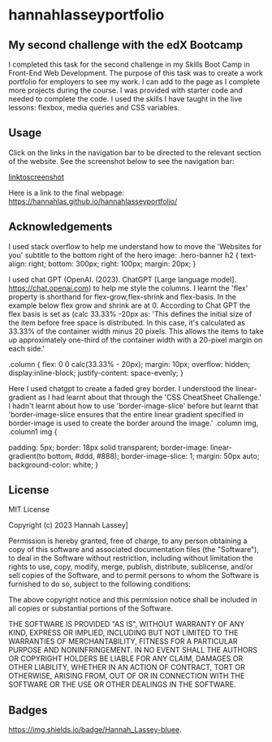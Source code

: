 # hannahlasseyportfolio

## My second challenge with the edX Bootcamp

I completed this task for the second challenge in my Skills Boot Camp in Front-End Web Development. The purpose of this task was to create a work portfolio for employers to see my work. I can add to the page as I complete more projects during the course. I was provided with starter code and needed to complete the code. I used the skills I have taught in the live lessons: flexbox, media queries and CSS variables. 

## Usage
Click on the links in the navigation bar to be directed to the relevant section of the website. See the screenshot below to see the navigation bar: 

[linktoscreenshot](assets/images/screenshot.png)

Here is a link to the final webpage: https://hannahlas.github.io/hannahlasseyportfolio/

## Acknowledgements

I used stack overflow to help me understand how to move the 'Websites for you' subtitle to the bottom right of the hero image:
.hero-banner h2  {
text-align: right;
bottom: 300px;
right: 100px;
margin: 20px; 
}

I used chat GPT (OpenAI. (2023). ChatGPT [Large language model]. https://chat.openai.com) to help me style the columns. I learnt the 'flex' property is shorthand for flex-grow,flex-shrink and flex-basis. In the example below flex grow and shrink are at 0. According to Chat GPT the flex basis is set as (calc 33.33% -20px as: 'This defines the initial size of the item before free space is distributed. In this case, it's calculated as 33.33% of the container width minus 20 pixels. This allows the items to take up approximately one-third of the container width with a 20-pixel margin on each side.'

.column {
  flex: 0 0 calc(33.33% - 20px); 
  margin: 10px;
  overflow: hidden;
  display:inline-block;
  justify-content: space-evenly;
}

Here I used chatgpt to create a faded grey border. I understood the linear-gradient as I had learnt about that through the 'CSS CheatSheet Challenge.' I hadn't learnt about how to use 'border-image-slice' before but learnt that 'border-image-slice ensures that the entire linear gradient specified in border-image is used to create the border around the image.' 
.column img, .column1 img {

  padding: 5px; 
  border: 18px solid transparent; 
  border-image: linear-gradient(to bottom, #ddd, #888);
  border-image-slice: 1; 
  margin: 50px auto; 
  background-color: white; 
}
## License
MIT License

Copyright (c) 2023 Hannah Lassey]

Permission is hereby granted, free of charge, to any person obtaining a copy
of this software and associated documentation files (the "Software"), to deal
in the Software without restriction, including without limitation the rights
to use, copy, modify, merge, publish, distribute, sublicense, and/or sell
copies of the Software, and to permit persons to whom the Software is
furnished to do so, subject to the following conditions:

The above copyright notice and this permission notice shall be included in all
copies or substantial portions of the Software.

THE SOFTWARE IS PROVIDED "AS IS", WITHOUT WARRANTY OF ANY KIND, EXPRESS OR
IMPLIED, INCLUDING BUT NOT LIMITED TO THE WARRANTIES OF MERCHANTABILITY,
FITNESS FOR A PARTICULAR PURPOSE AND NONINFRINGEMENT. IN NO EVENT SHALL THE
AUTHORS OR COPYRIGHT HOLDERS BE LIABLE FOR ANY CLAIM, DAMAGES OR OTHER
LIABILITY, WHETHER IN AN ACTION OF CONTRACT, TORT OR OTHERWISE, ARISING FROM,
OUT OF OR IN CONNECTION WITH THE SOFTWARE OR THE USE OR OTHER DEALINGS IN THE
SOFTWARE.

## Badges

https://img.shields.io/badge/Hannah_Lassey-bluee.

